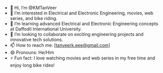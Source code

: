 - 👋 Hi, I’m @KMTanVeer
- 👀 I’m interested in Electrical and Electronic Engineering, movies, web series, and bike riding.
- 🌱 I’m learning advanced Electrical and Electronic Engineering concepts at Daffodil International University.
- 💞️ I’m looking to collaborate on exciting engineering projects and innovative tech solutions.
- 📫 How to reach me: [tanveerk.eee@gmail.com]
- 😄 Pronouns: He/Him
- ⚡ Fun fact: I love watching movies and web series in my free time and enjoy long bike rides!

<!---
KMTanVeer/KMTanVeer is a ✨ special ✨ repository because its `README.md` (this file) appears on your GitHub profile.
You can click the Preview link to take a look at your changes.
--->
